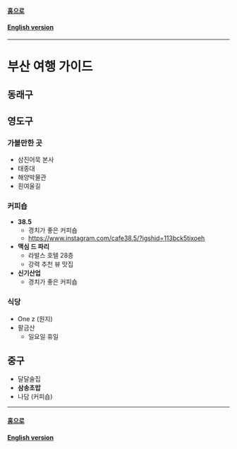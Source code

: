 #### [홈으로](../README.md)  
#### [English version](README.md)  
---
# 부산 여행 가이드


## 동래구

## 영도구

### 가볼만한 곳
* 삼진어묵 본사
* 태종대
* 해양박물관
* 흰여울길


### 커피숍
* **38.5**
  * 경치가 좋은 커피숍
  * https://www.instagram.com/cafe38.5/?igshid=113bck5tixoeh
* **맥심 드 파리**
  * 라발스 호텔 28층
  * 강력 추천 뷰 맛집
* **신기산업**
  * 경치가 좋은 커피숍 

  
### 식당
  * One z (원지)
  * 팔금산
    * 일요일 휴일


## 중구
   * 달달술집
   * **삼송초밥**
   * 나담 (커피숍)


---
#### [홈으로](../README.md)  
#### [English version](README.md)  